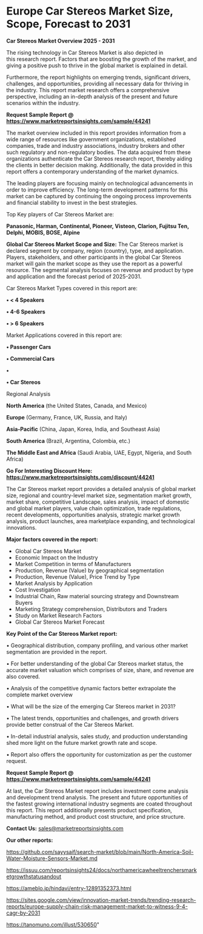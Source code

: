 # Europe Car Stereos Market Size, Scope, Forecast to 2031

<Strong> Car Stereos Market Overview 2025 - 2031</strong>

The rising technology in Car Stereos Market is also depicted in this research report. Factors that are boosting the growth of the market, and giving a positive push to thrive in the global market is explained in detail.

Furthermore, the report highlights on emerging trends, significant drivers, challenges, and opportunities, providing all necessary data for thriving in the industry. This report market research offers a comprehensive perspective, including an in-depth analysis of the present and future scenarios within the industry.

<strong>Request Sample Report @ <a href=https://www.marketreportsinsights.com/sample/44241>https://www.marketreportsinsights.com/sample/44241</a></strong>

The market overview included in this report provides information from a wide range of resources like government organizations, established companies, trade and industry associations, industry brokers and other such regulatory and non-regulatory bodies. The data acquired from these organizations authenticate the Car Stereos research report, thereby aiding the clients in better decision making. Additionally, the data provided in this report offers a contemporary understanding of the market dynamics.

The leading players are focusing mainly on technological advancements in order to improve efficiency. The long-term development patterns for this market can be captured by continuing the ongoing process improvements and financial stability to invest in the best strategies.

Top Key players of Car Stereos Market are:

<strong>Panasonic, Harman, Continental, Pioneer, Visteon, Clarion, Fujitsu Ten, Delphi, MOBIS, BOSE, Alpine</strong>

<strong><b>Global Car Stereos Market Scope and Size:</b></strong>
The Car Stereos market is declared segment by company, region (country), type, and application. Players, stakeholders, and other participants in the global Car Stereos market will gain the market scope as they use the report as a powerful resource. The segmental analysis focuses on revenue and product by type and application and the forecast period of 2025-2031.

Car Stereos Market Types covered in this report are:

<strong>•  < 4 Speakers

•  4-6 Speakers

•  > 6 Speakers</strong>

Market Applications covered in this report are:

<strong>•  Passenger Cars

•  Commercial Cars

•  

•  Car Stereos</strong> 

Regional Analysis

<strong>North America</strong> (the United States, Canada, and Mexico)

<strong>Europe</strong> (Germany, France, UK, Russia, and Italy)

<strong>Asia-Pacific</strong> (China, Japan, Korea, India, and Southeast Asia)

<strong>South America</strong> (Brazil, Argentina, Colombia, etc.)

<strong>The Middle East and Africa</strong> (Saudi Arabia, UAE, Egypt, Nigeria, and South Africa)

<strong>Go For Interesting Discount Here: <a href=https://www.marketreportsinsights.com/discount/44241>https://www.marketreportsinsights.com/discount/44241</a></strong>

The Car Stereos market report provides a detailed analysis of global market size, regional and country-level market size, segmentation market growth, market share, competitive Landscape, sales analysis, impact of domestic and global market players, value chain optimization, trade regulations, recent developments, opportunities analysis, strategic market growth analysis, product launches, area marketplace expanding, and technological innovations.

<strong><b>Major factors covered in the report:</b></strong>
<ul>
  <li>Global Car Stereos Market </li>
  <li>Economic Impact on the Industry</li>
  <li>Market Competition in terms of Manufacturers</li>
  <li>Production, Revenue (Value) by geographical segmentation</li>
  <li>Production, Revenue (Value), Price Trend by Type</li>
  <li>Market Analysis by Application</li>
  <li>Cost Investigation</li>
  <li>Industrial Chain, Raw material sourcing strategy and Downstream Buyers</li>
  <li>Marketing Strategy comprehension, Distributors and Traders</li>
  <li>Study on Market Research Factors</li>
  <li>Global Car Stereos Market Forecast</li>
</ul>

<strong><b>Key Point of the Car Stereos Market report:</b></strong>

• Geographical distribution, company profiling, and various other market segmentation are provided in the report.

• For better understanding of the global Car Stereos market status, the accurate market valuation which comprises of size, share, and revenue are also covered.

• Analysis of the competitive dynamic factors better extrapolate the complete market overview

• What will be the size of the emerging Car Stereos market in 2031?

• The latest trends, opportunities and challenges, and growth drivers provide better construal of the Car Stereos Market.

• In-detail industrial analysis, sales study, and production understanding shed more light on the future market growth rate and scope.

• Report also offers the opportunity for customization as per the customer request.

<strong>Request Sample Report @ <a href=https://www.marketreportsinsights.com/sample/44241>https://www.marketreportsinsights.com/sample/44241</a></strong>

At last, the Car Stereos Market report includes investment come analysis and development trend analysis. The present and future opportunities of the fastest growing international industry segments are coated throughout this report. This report additionally presents product specification, manufacturing method, and product cost structure, and price structure.

<strong>Contact Us:</strong>
sales@marketreportsinsights.com

<strong>Our other reports:</strong>

<a href=https://github.com/sayysaif/search-market/blob/main/North-America-Soil-Water-Moisture-Sensors-Market.md>https://github.com/sayysaif/search-market/blob/main/North-America-Soil-Water-Moisture-Sensors-Market.md</a>

<a href=https://issuu.com/reportsinsights24/docs/northamericawheeltrenchersmarketgrowthstatusandout>https://issuu.com/reportsinsights24/docs/northamericawheeltrenchersmarketgrowthstatusandout</a>

<a href=https://ameblo.jp/hindavi/entry-12891352373.html>https://ameblo.jp/hindavi/entry-12891352373.html</a>

<a href=https://sites.google.com/view/innovation-market-trends/trending-research-reports/europe-supply-chain-risk-management-market-to-witness-9-4-cagr-by-2031>https://sites.google.com/view/innovation-market-trends/trending-research-reports/europe-supply-chain-risk-management-market-to-witness-9-4-cagr-by-2031</a>

<a href=https://tanomuno.com/illust/530650>https://tanomuno.com/illust/530650</a>"
